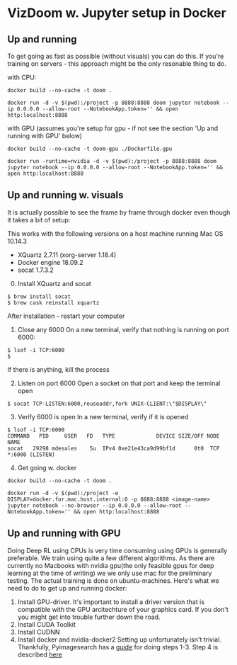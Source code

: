 # VizDoom w. Jupyter setup in Docker 

## Up and running
To get going as fast as possible (without visuals) you can do this. If you're training on servers - this approach might be the only resonable thing to do.

with CPU:
~~~~
docker build --no-cache -t doom .

docker run -d -v $(pwd):/project -p 8888:8888 doom jupyter notebook --ip 0.0.0.0 --allow-root --NotebookApp.token='' && open http:localhost:8888
~~~~

with GPU (assumes you're setup for gpu - if not see the section 'Up and running with GPU' below)
~~~~
docker build --no-cache -t doom-gpu ./Dockerfile.gpu

docker run -runtime=nvidia -d -v $(pwd):/project -p 8888:8888 doom jupyter notebook --ip 0.0.0.0 --allow-root --NotebookApp.token='' && open http:localhost:8888
~~~~

## Up and running w. visuals

It is actually possible to see the frame by frame through docker even though it takes a bit of setup:

This works with the following versions on a host machine running Mac OS 10.14.3
- XQuartz 2.7.11 (xorg-server 1.18.4)
- Docker engine 18.09.2
- socat 1.7.3.2

0. Install XQuartz and socat
~~~~
$ brew install socat
$ brew cask reinstall xquartz
~~~~

After installation - restart your computer

1. Close any 6000
On a new terminal, verify that nothing is running on port 6000:
~~~~
$ lsof -i TCP:6000
$
~~~~
If there is anything, kill the process

2. Listen on port 6000
Open a socket on that port and keep the terminal open
~~~~
$ socat TCP-LISTEN:6000,reuseaddr,fork UNIX-CLIENT:\"$DISPLAY\"
~~~~
3. Verify 6000 is open
In a new terminal, verify if it is opened
~~~~
$ lsof -i TCP:6000
COMMAND   PID     USER   FD   TYPE             DEVICE SIZE/OFF NODE NAME
socat   29298 mdesales    5u  IPv4 0xe21e43ca9d99bf1d      0t0  TCP *:6000 (LISTEN)
~~~~

4. Get going w. docker
~~~~
docker build --no-cache -t doom .

docker run -d -v $(pwd):/project -e DISPLAY=docker.for.mac.host.internal:0 -p 8888:8888 <image-name> jupyter notebook --no-browser --ip 0.0.0.0 --allow-root --NotebookApp.token='' && open http:localhost:8888
~~~~

## Up and running with GPU

Doing Deep RL using CPUs is very time consuming  using GPUs is generally preferable. We train using quite a few different algorithms. 
As there are currently no Macbooks with nvidia gpu(the only feasible gpus for deep learning at the time of writing) we we only use mac for the preliminary testing. The actual training is done on ubuntu-machines. Here's what we need to do to get up and running docker:
1. Install GPU-driver. It's important to install a driver version that is compatible with the GPU arcitechture of your graphics card. If you don't you might get into trouble further down the road.
2. Install CUDA Toolkit
3. Install CUDNN
4. Install docker and nvidia-docker2
Setting up unfortunately isn't trivial. Thankfully, Pyimagesearch has a [guide](https://www.pyimagesearch.com/2019/01/30/ubuntu-18-04-install-tensorflow-and-keras-for-deep-learning/) for doing steps 1-3. Step 4 is described [here](https://github.com/NVIDIA/nvidia-docker)
